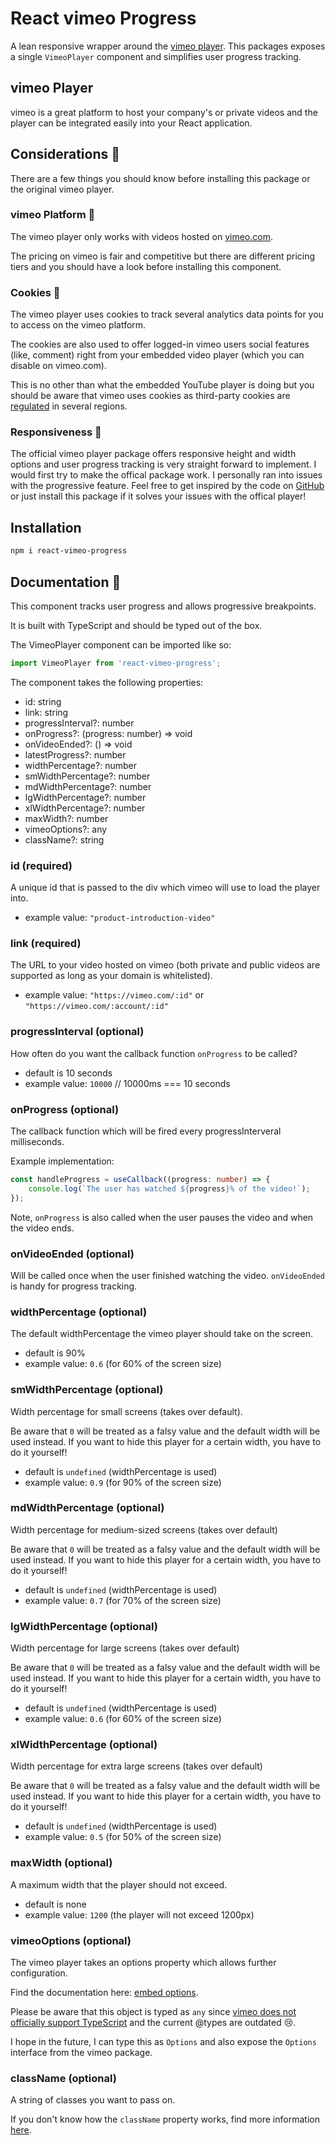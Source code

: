 # React vimeo Progress

A lean responsive wrapper around the [vimeo player](https://github.com/vimeo/player.js). This packages exposes a single `VimeoPlayer` component and simplifies user progress tracking.

## vimeo Player

vimeo is a great platform to host your company's or private videos and the player can be integrated easily into your React application.

## Considerations 🤔

There are a few things you should know before installing this package or the original vimeo player.

### vimeo Platform 💸

The vimeo player only works with videos hosted on [vimeo.com](https://vimeo.com/).

The pricing on vimeo is fair and competitive but there are different pricing tiers and you should have a look before installing this component.

### Cookies 🍪

The vimeo player uses cookies to track several analytics data points for you to access on the vimeo platform.

The cookies are also used to offer logged-in vimeo users social features (like, comment) right from your embedded video player (which you can disable on vimeo.com).

This is no other than what the embedded YouTube player is doing but you should be aware that vimeo uses cookies as third-party cookies are [regulated](https://gdpr.eu/cookies/) in several regions.

### Responsiveness 📱

The official vimeo player package offers responsive height and width options and user progress tracking is very straight forward to implement. I would first try to make the offical package work. I personally ran into issues with the progressive feature. Feel free to get inspired by the code on [GitHub](https://github.com/andrelandgraf/react-vimeo-progress) or just install this package if it solves your issues with the offical player!

## Installation

```bash
npm i react-vimeo-progress
```

## Documentation 📖

This component tracks user progress and allows progressive breakpoints.

It is built with TypeScript and should be typed out of the box.

The VimeoPlayer component can be imported like so:

```ts
import VimeoPlayer from 'react-vimeo-progress';
```

The component takes the following properties:

-   id: string
-   link: string
-   progressInterval?: number
-   onProgress?: (progress: number) => void
-   onVideoEnded?: () => void
-   latestProgress?: number
-   widthPercentage?: number
-   smWidthPercentage?: number
-   mdWidthPercentage?: number
-   lgWidthPercentage?: number
-   xlWidthPercentage?: number
-   maxWidth?: number
-   vimeoOptions?: any
-   className?: string

### id (required)

A unique id that is passed to the div which vimeo will use to load the player into.

-   example value: `"product-introduction-video"`

### link (required)

The URL to your video hosted on vimeo (both private and public videos are supported as long as your domain is whitelisted).

-   example value: `"https://vimeo.com/:id"` or `"https://vimeo.com/:account/:id"`

### progressInterval (optional)

How often do you want the callback function `onProgress` to be called?

-   default is 10 seconds
-   example value: `10000` // 10000ms === 10 seconds

### onProgress (optional)

The callback function which will be fired every progressInterveral milliseconds.

Example implementation:

```ts
const handleProgress = useCallback((progress: number) => {
    console.log(`The user has watched ${progress}% of the video!`);
});
```

Note, `onProgress` is also called when the user pauses the video and when the video ends.

### onVideoEnded (optional)

Will be called once when the user finished watching the video. `onVideoEnded` is handy for progress tracking.

### widthPercentage (optional)

The default widthPercentage the vimeo player should take on the screen.

-   default is 90%
-   example value: `0.6` (for 60% of the screen size)

### smWidthPercentage (optional)

Width percentage for small screens (takes over default).

Be aware that `0` will be treated as a falsy value and the default width will be used instead.
If you want to hide this player for a certain width, you have to do it yourself!

-   default is `undefined` (widthPercentage is used)
-   example value: `0.9` (for 90% of the screen size)

### mdWidthPercentage (optional)

Width percentage for medium-sized screens (takes over default)

Be aware that `0` will be treated as a falsy value and the default width will be used instead.
If you want to hide this player for a certain width, you have to do it yourself!

-   default is `undefined` (widthPercentage is used)
-   example value: `0.7` (for 70% of the screen size)

### lgWidthPercentage (optional)

Width percentage for large screens (takes over default)

Be aware that `0` will be treated as a falsy value and the default width will be used instead.
If you want to hide this player for a certain width, you have to do it yourself!

-   default is `undefined` (widthPercentage is used)
-   example value: `0.6` (for 60% of the screen size)

### xlWidthPercentage (optional)

Width percentage for extra large screens (takes over default)

Be aware that `0` will be treated as a falsy value and the default width will be used instead.
If you want to hide this player for a certain width, you have to do it yourself!

-   default is `undefined` (widthPercentage is used)
-   example value: `0.5` (for 50% of the screen size)

### maxWidth (optional)

A maximum width that the player should not exceed.

-   default is none
-   example value: `1200` (the player will not exceed 1200px)

### vimeoOptions (optional)

The vimeo player takes an options property which allows further configuration.

Find the documentation here: [embed options](https://github.com/vimeo/player.js#embed-options).

Please be aware that this object is typed as `any` since [vimeo does not officially support TypeScript](https://github.com/vimeo/player.js/discussions/679) and the current @types are outdated 😢.

I hope in the future, I can type this as `Options` and also expose the `Options` interface from the vimeo package.

### className (optional)

A string of classes you want to pass on.

If you don't know how the `className` property works, find more information [here](https://reactjs.org/docs/faq-styling.html).
